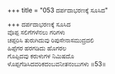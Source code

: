 +++
title = "053 ದರ್ಪದಾಭರಣಕ್ಕೆ ಸೂಸಿದ"

+++
ದರ್ಪದಾಭರಣಕ್ಕೆ ಸೂಸಿದ  
ವೊಪ್ಪ ಸಲಿಗೆಗಳೆನಲು ಗರಿಗಳು  
ಚಪ್ಪರಿಸಿ ತುರುಗಿದುವು ರಿಪುಸೇನಾಸಮುದ್ರದಲಿ  
ಹಿಪ್ಪೆಗರ ಹರಗಡಿದು ಹೊಗರಲ  
ಗೊಪ್ಪಿದವು ಕರುಳುಗಳ ನಿಮಿಷದೊ  
ಳೊಪ್ಪಗೆಡಿಸಿದವರಿಕದಂಬವನೀತನಂಬುಗಳು    ॥53॥